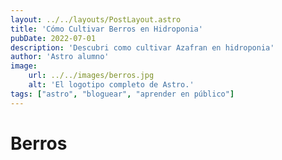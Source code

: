 ```yaml
---
layout: ../../layouts/PostLayout.astro
title: 'Cómo Cultivar Berros en Hidroponia'
pubDate: 2022-07-01
description: 'Descubri como cultivar Azafran en hidroponia'
author: 'Astro alumno'
image:
    url: ../../images/berros.jpg
    alt: 'El logotipo completo de Astro.'
tags: ["astro", "bloguear", "aprender en público"]
---
```

# Berros